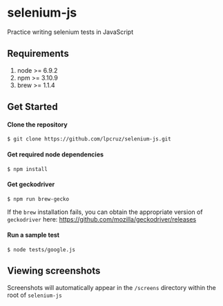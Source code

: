 # selenium-js

Practice writing selenium tests in JavaScript

## Requirements
1. node >= 6.9.2
2. npm >= 3.10.9
3. brew >= 1.1.4

## Get Started

#### Clone the repository

```
$ git clone https://github.com/lpcruz/selenium-js.git
```

#### Get required node dependencies

```
$ npm install
```


#### Get geckodriver

```
$ npm run brew-gecko
```

If the `brew` installation fails, you can obtain the appropriate version of `geckodriver` here: https://github.com/mozilla/geckodriver/releases

#### Run a sample test

```
$ node tests/google.js
```

## Viewing screenshots

Screenshots will automatically appear in the `/screens` directory within the root of `selenium-js`
